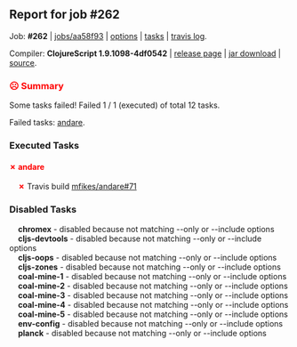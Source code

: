 ## Report for job #262

Job: **#262** | [jobs/aa58f93](https://github.com/cljs-oss/canary/commit/aa58f93af51670b9b7d81de36e146993e702bef2) | [options](options.edn) | [tasks](tasks.edn) | [travis log](https://travis-ci.org/cljs-oss/canary/builds/342574648).

Compiler: **ClojureScript 1.9.1098-4df0542** | [release page](https://github.com/cljs-oss/canary/releases/tag/r1.9.1098-4df0542) | [jar download](https://github.com/cljs-oss/canary/releases/download/r1.9.1098-4df0542/clojurescript-1.9.1098-4df0542.jar) | [source](https://github.com/clojure/clojurescript/commit/4df0542339e533b2d1e1dd7f6ffa8824eab64893).

### <b style='color:red'>☹ Summary</b>

Some tasks failed! Failed 1 / 1 (executed) of total 12 tasks.

Failed tasks: [andare](#-andare).

### Executed Tasks

#### <b style='color:red'>&#x2717; andare</b>
&nbsp;&nbsp;&nbsp;&nbsp;<b style='color:red'>&#x2717;</b> Travis build [mfikes/andare#71](https://travis-ci.org/mfikes/andare/builds/342576136)<br>

### Disabled Tasks

&nbsp;&nbsp;&nbsp;&nbsp;**chromex** - disabled because not matching --only or --include options<br>
&nbsp;&nbsp;&nbsp;&nbsp;**cljs-devtools** - disabled because not matching --only or --include options<br>
&nbsp;&nbsp;&nbsp;&nbsp;**cljs-oops** - disabled because not matching --only or --include options<br>
&nbsp;&nbsp;&nbsp;&nbsp;**cljs-zones** - disabled because not matching --only or --include options<br>
&nbsp;&nbsp;&nbsp;&nbsp;**coal-mine-1** - disabled because not matching --only or --include options<br>
&nbsp;&nbsp;&nbsp;&nbsp;**coal-mine-2** - disabled because not matching --only or --include options<br>
&nbsp;&nbsp;&nbsp;&nbsp;**coal-mine-3** - disabled because not matching --only or --include options<br>
&nbsp;&nbsp;&nbsp;&nbsp;**coal-mine-4** - disabled because not matching --only or --include options<br>
&nbsp;&nbsp;&nbsp;&nbsp;**coal-mine-5** - disabled because not matching --only or --include options<br>
&nbsp;&nbsp;&nbsp;&nbsp;**env-config** - disabled because not matching --only or --include options<br>
&nbsp;&nbsp;&nbsp;&nbsp;**planck** - disabled because not matching --only or --include options<br>